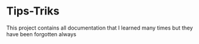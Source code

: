 # Tips-Triks
This project contains all documentation that I learned many times but they have been forgotten always
